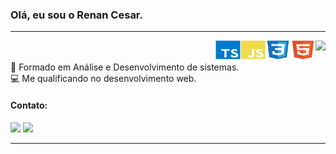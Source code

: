 <h3>Olá, eu sou o Renan Cesar.</h3>
<hr>
<div>
  <img height="150em" src="https://github-readme-stats.vercel.app/api/top-langs/?username=RenCsar&layout=compact&langs_count=7&theme=dark" align="right" />  
</div>
<div>
  <img align="right" alt="HTML" height="30" width="40" src="https://raw.githubusercontent.com/devicons/devicon/master/icons/html5/html5-original.svg">
  <img align="right" alt="CSS" height="30" width="40" src="https://raw.githubusercontent.com/devicons/devicon/master/icons/css3/css3-original.svg">
  <img align="right" alt="Js" height="30" width="40" src="https://raw.githubusercontent.com/devicons/devicon/master/icons/javascript/javascript-plain.svg">
  <img align="right" alt="ts" height="30" width="40" src="https://github.com/devicons/devicon/blob/master/icons/typescript/typescript-original.svg">
</div><br>

<div align="left"><br>
🏅 Formado em Análise e Desenvolvimento de sistemas.<br>
💻 Me qualificando no desenvolvimento web.<br>  
  <h4>Contato:</h4>
 
  <div>
     <a href="https://api.whatsapp.com/send?phone=5521990926768&text=sua%20mensagem" target="_blank"><img src="https://img.shields.io/badge/WhatsApp-25D366?style=for-the-badge&logo=whatsapp&logoColor=white" /></a> 
    <a href="https://www.linkedin.com/in/Renan-Cesar" target="_blank"><img src="https://img.shields.io/badge/-LinkedIn-%230077B5?style=for-the-badge&logo=linkedin&logoColor=white" target="_blank"></a>  
  </div>
  <hr>
</div>
